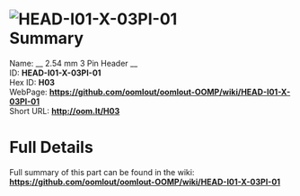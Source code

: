 
![HEAD-I01-X-03PI-01](https://github.com/oomlout/oomlout-OOMP/blob/master/parts/HEAD-I01-X-03PI-01/HEAD-I01-X-03PI-01_420.jpg)   
Summary
=================
  
Name: __ 2.54 mm 3 Pin Header __    
ID: __HEAD-I01-X-03PI-01__   
Hex ID: __H03__   
WebPage: __https://github.com/oomlout/oomlout-OOMP/wiki/HEAD-I01-X-03PI-01__   
Short URL: __http://oom.lt/H03__   

Full Details
==========================
Full summary of this part can be found in the wiki:   
__https://github.com/oomlout/oomlout-OOMP/wiki/HEAD-I01-X-03PI-01__    

